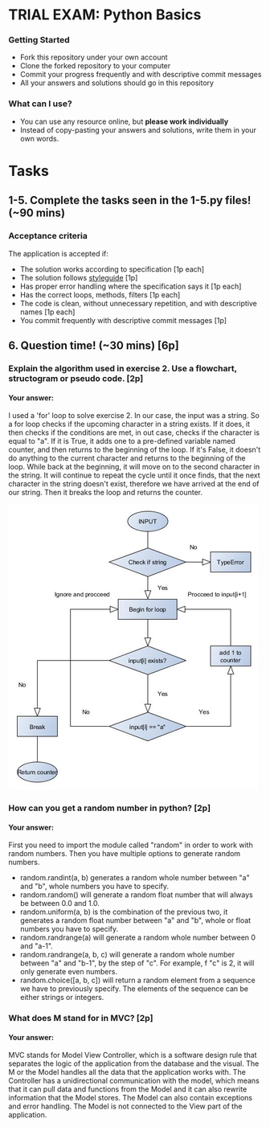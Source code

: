 # TRIAL EXAM: Python Basics

### Getting Started
 - Fork this repository under your own account
 - Clone the forked repository to your computer
 - Commit your progress frequently and with descriptive commit messages
 - All your answers and solutions should go in this repository

### What can I use?
 - You can use any resource online, but **please work individually**
 - Instead of copy-pasting your answers and solutions, write them in your own words.


# Tasks
## 1-5. Complete the tasks seen in the 1-5.py files! (~90 mins)
### Acceptance criteria
The application is accepted if:
- The solution works according to specification [1p each]
- The solution follows [styleguide](https://github.com/greenfox-academy/teaching-materials/blob/master/styleguide/python.md) [1p]
- Has proper error handling where the specification says it [1p each]
- Has the correct loops, methods, filters [1p each]
- The code is clean, without unnecessary repetition, and with descriptive names [1p each]
- You commit frequently with descriptive commit messages [1p]

## 6. Question time! (~30 mins) [6p]

### Explain the algorithm used in exercise 2. Use a flowchart, structogram or pseudo code. [2p]
#### Your answer:

I used a 'for' loop to solve exercise 2. In our case, the input was a string. So a for loop checks if the upcoming character in a string exists. If it does, it then checks if the conditions are met, in out case, checks if the character is equal to "a". If it is True, it adds one to a pre-defined variable named counter, and then returns to the beginning of the loop. If it's False, it doesn't do anything to the current character and returns to the beginning of the loop. While back at the beginning, it will move on to the second character in the string. It will continue to repeat the cycle until it once finds, that the next character in the string doesn't exist, therefore we have arrived at the end of our string. Then it breaks the loop and returns the counter.

![alt text](https://github.com/oliviaisarobot/trial-exam-python/blob/master/forloop.jpg?raw=true "For loop flowchart")

### How can you get a random number in python? [2p]
#### Your answer:

First you need to import the module called "random" in order to work with random numbers. Then you have multiple options to generate random numbers.
- random.randint(a, b) generates a random whole number between "a" and "b", whole numbers you have to specify.
- random.random() will generate a random float number that will always be between 0.0 and 1.0.
- random.uniform(a, b) is the combination of the previous two, it generates a random float number between "a" and "b", whole or float numbers you have to specify.
- random.randrange(a) will generate a random whole number between 0 and "a-1".
- random.randrange(a, b, c) will generate a random whole number between "a" and "b-1", by the step of "c". For example, f "c" is 2, it will only generate even numbers.
- random.choice([a, b, c]) will return a random element from a sequence we have to previously specify. The elements of the sequence can be either strings or integers.

### What does M stand for in MVC? [2p]
#### Your answer:

MVC stands for Model View Controller, which is a software design rule that separates the logic of the application from the database and the visual. The M or the Model handles all the data that the application works with. The Controller has a unidirectional communication with the model, which means that it can pull data and functions from the Model and it can also rewrite information that the Model stores. The Model can also contain exceptions and error handling. The Model is not connected to the View part of the application.
